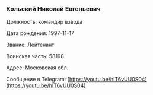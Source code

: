 ### Кольский Николай Евгеньевич

Должность: командир взвода

Дата рождения: 1997-11-17

Звание: Лейтенант

Воинская часть: 58198

Адрес: Московская обл.

Сообщение в Telegram: [https://youtu.be/hIT6vUU0S04](https://youtu.be/hIT6vUU0S04)
